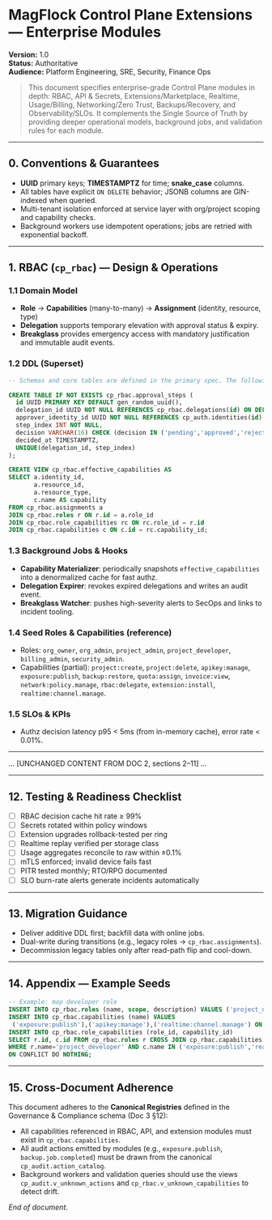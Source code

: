 # MagFlock Control Plane Extensions — Enterprise Modules

**Version:** 1.0  
**Status:** Authoritative  
**Audience:** Platform Engineering, SRE, Security, Finance Ops

> This document specifies enterprise-grade Control Plane modules in depth: RBAC, API & Secrets, Extensions/Marketplace, Realtime, Usage/Billing, Networking/Zero Trust, Backups/Recovery, and Observability/SLOs. It complements the Single Source of Truth by providing deeper operational models, background jobs, and validation rules for each module.

---

## 0. Conventions & Guarantees
- **UUID** primary keys; **TIMESTAMPTZ** for time; **snake_case** columns.
- All tables have explicit `ON DELETE` behavior; JSONB columns are GIN-indexed when queried.
- Multi-tenant isolation enforced at service layer with org/project scoping and capability checks.
- Background workers use idempotent operations; jobs are retried with exponential backoff.

---

## 1. RBAC (`cp_rbac`) — Design & Operations

### 1.1 Domain Model
- **Role** → **Capabilities** (many-to-many) → **Assignment** (identity, resource, type)
- **Delegation** supports temporary elevation with approval status & expiry.
- **Breakglass** provides emergency access with mandatory justification and immutable audit events.

### 1.2 DDL (Superset)
```sql
-- Schemas and core tables are defined in the primary spec. The following are complementary structures.

CREATE TABLE IF NOT EXISTS cp_rbac.approval_steps (
  id UUID PRIMARY KEY DEFAULT gen_random_uuid(),
  delegation_id UUID NOT NULL REFERENCES cp_rbac.delegations(id) ON DELETE CASCADE,
  approver_identity_id UUID NOT NULL REFERENCES cp_auth.identities(id) ON DELETE CASCADE,
  step_index INT NOT NULL,
  decision VARCHAR(16) CHECK (decision IN ('pending','approved','rejected')) DEFAULT 'pending',
  decided_at TIMESTAMPTZ,
  UNIQUE(delegation_id, step_index)
);

CREATE VIEW cp_rbac.effective_capabilities AS
SELECT a.identity_id,
       a.resource_id,
       a.resource_type,
       c.name AS capability
FROM cp_rbac.assignments a
JOIN cp_rbac.roles r ON r.id = a.role_id
JOIN cp_rbac.role_capabilities rc ON rc.role_id = r.id
JOIN cp_rbac.capabilities c ON c.id = rc.capability_id;
```

### 1.3 Background Jobs & Hooks
- **Capability Materializer**: periodically snapshots `effective_capabilities` into a denormalized cache for fast authz.
- **Delegation Expirer**: revokes expired delegations and writes an audit event.
- **Breakglass Watcher**: pushes high-severity alerts to SecOps and links to incident tooling.

### 1.4 Seed Roles & Capabilities (reference)
- Roles: `org_owner`, `org_admin`, `project_admin`, `project_developer`, `billing_admin`, `security_admin`.
- Capabilities (partial): `project:create`, `project:delete`, `apikey:manage`, `exposure:publish`, `backup:restore`, `quota:assign`, `invoice:view`, `network:policy.manage`, `rbac:delegate`, `extension:install`, `realtime:channel.manage`.

### 1.5 SLOs & KPIs
- Authz decision latency p95 < 5ms (from in-memory cache), error rate < 0.01%.

---

... [UNCHANGED CONTENT FROM DOC 2, sections 2–11] ...

---

## 12. Testing & Readiness Checklist
- [ ] RBAC decision cache hit rate ≥ 99%
- [ ] Secrets rotated within policy windows
- [ ] Extension upgrades rollback-tested per ring
- [ ] Realtime replay verified per storage class
- [ ] Usage aggregates reconcile to raw within ±0.1%
- [ ] mTLS enforced; invalid device fails fast
- [ ] PITR tested monthly; RTO/RPO documented
- [ ] SLO burn-rate alerts generate incidents automatically

---

## 13. Migration Guidance
- Deliver additive DDL first; backfill data with online jobs.
- Dual-write during transitions (e.g., legacy roles → `cp_rbac.assignments`).
- Decommission legacy tables only after read-path flip and cool-down.

---

## 14. Appendix — Example Seeds
```sql
-- Example: map developer role
INSERT INTO cp_rbac.roles (name, scope, description) VALUES ('project_developer','project','Can develop within project') ON CONFLICT DO NOTHING;
INSERT INTO cp_rbac.capabilities (name) VALUES
 ('exposure:publish'),('apikey:manage'),('realtime:channel.manage') ON CONFLICT DO NOTHING;
INSERT INTO cp_rbac.role_capabilities (role_id, capability_id)
SELECT r.id, c.id FROM cp_rbac.roles r CROSS JOIN cp_rbac.capabilities c
WHERE r.name='project_developer' AND c.name IN ('exposure:publish','realtime:channel.manage')
ON CONFLICT DO NOTHING;
```

---

## 15. Cross‑Document Adherence
This document adheres to the **Canonical Registries** defined in the Governance & Compliance schema (Doc 3 §12):
- All capabilities referenced in RBAC, API, and extension modules must exist in `cp_rbac.capabilities`.
- All audit actions emitted by modules (e.g., `exposure.publish`, `backup.job.completed`) must be drawn from the canonical `cp_audit.action_catalog`.
- Background workers and validation queries should use the views `cp_audit.v_unknown_actions` and `cp_rbac.v_unknown_capabilities` to detect drift.

*End of document.*

